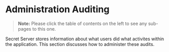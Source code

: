 [title]: # (Administration Auditing)
[tags]: # (Auditing)
[priority]: # (10)

# Administration Auditing

> **Note:** Please click the table of contents on the left to see any sub-pages to this one.

Secret Server stores information about what users did what activites within the application. This section discusses how to administer these audits.
